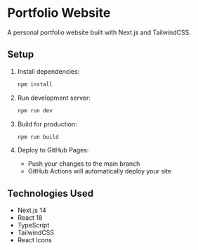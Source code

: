 # Portfolio Website

A personal portfolio website built with Next.js and TailwindCSS.

## Setup

1. Install dependencies:
   ```bash
   npm install
   ```

2. Run development server:
   ```bash
   npm run dev
   ```

3. Build for production:
   ```bash
   npm run build
   ```

4. Deploy to GitHub Pages:
   - Push your changes to the main branch
   - GitHub Actions will automatically deploy your site

## Technologies Used

- Next.js 14
- React 18
- TypeScript
- TailwindCSS
- React Icons